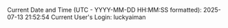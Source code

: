 Current Date and Time (UTC - YYYY-MM-DD HH:MM:SS formatted): 2025-07-13 21:52:54
Current User's Login: luckyaiman
